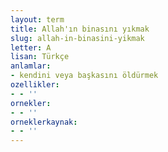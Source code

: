 ```yaml
---
layout: term
title: Allah'ın binasını yıkmak
slug: allah-in-binasini-yikmak
letter: A
lisan: Türkçe
anlamlar:
- kendini veya başkasını öldürmek
ozellikler:
- - ''
ornekler:
- - ''
orneklerkaynak:
- - ''
---
```

